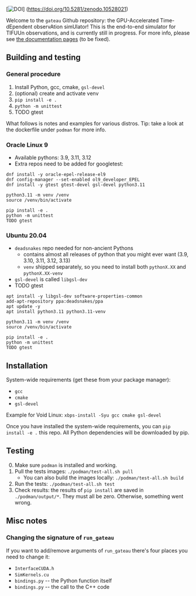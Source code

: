 [![DOI](https://zenodo.org/badge/DOI/10.5281/zenodo.10528021.svg)]
(https://doi.org/10.5281/zenodo.10528021)

Welcome to the `gateau` Github repository:
the GPU-Accelerated Time-dEpendent observAtion simUlator! 
This is the end-to-end simulator for TIFUUn observations,
and is currently still in progress.
For more info, please see
[the documentation pages](https://arend95.github.io/tiempo2/) (to be fixed).

## Building and testing

### General procedure

1. Install Python, gcc, cmake, `gsl-devel`
1. (optional) create and activate venv
1. `pip install -e .`
1. `python -m unittest`
1. TODO gtest

What follows is notes and examples for various distros.
Tip: take a look at the dockerfile under `podman` for more info.

### Oracle Linux 9

- Available pythons: 3.9, 3.11, 3.12
- Extra repos need to be added for googletest:

```
dnf install -y oracle-epel-release-el9
dnf config-manager --set-enabled ol9_developer_EPEL
dnf install -y gtest gtest-devel gsl-devel python3.11

python3.11 -m venv /venv
source /venv/bin/activate

pip install -e .
python -m unittest
TODO gtest
```

### Ubuntu 20.04

- `deadsnakes` repo needed for non-ancient Pythons
    - contains almost all releases of python that you might
        ever want (3.9, 3.10, 3.11, 3.12, 3.13)
    - `venv` shipped separately,
        so you need to install both
        `pythonX.XX` and `pythonX.XX-venv`
- `gsl-devel` is called `libgsl-dev`
- TODO gtest

```
apt install -y libgsl-dev software-properties-common
add-apt-repository ppa:deadsnakes/ppa
apt update -y
apt install python3.11 python3.11-venv

python3.11 -m venv /venv
source /venv/bin/activate

pip install -e .
python -m unittest
TODO gtest
```


## Installation

System-wide requirements (get these from your package manager):
- `gcc`
- `cmake`
- `gsl-devel`

Example for Void Linux: `xbps-install -Syu gcc cmake gsl-devel`

Once you have installed the system-wide requirements,
you can `pip install -e .` this repo.
All Python dependencies will be downloaded by pip.

## Testing

0. Make sure `podman` is installed and working.
1. Pull the tests images: `./podman/test-all.sh pull`
    - You can also build the images locally:
        `./podman/test-all.sh build`
2. Run the tests: `./podman/test-all.sh test`
3. Check results: the results of `pip install` are saved in
    `./podman/output/*`. They must all be zero.
    Otherwise, something went wrong.


## Misc notes

### Changing the signature of `run_gateau`

If you want to add/remove arguments of `run_gateau` there's
four places you need to change it:

- `InterfaceCUDA.h`
- `SimKernels.cu`
- `bindings.py` -- the Python function itself
- `bindings.py` -- the call to the C++ code

